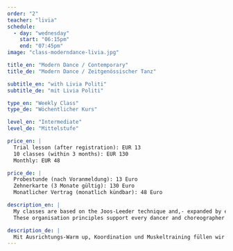 ```yaml
---
order: "2"
teacher: "livia"
schedule:
  - day: "wednesday"
    start: "06:15pm"
    end: "07:45pm"
image: "class-moderndance-livia.jpg"

title_en: "Modern Dance / Contemporary"
title_de: "Modern Dance / Zeitgenössischer Tanz"

subtitle_en: "with Livia Politi"
subtitle_de: "mit Livia Politi"

type_en: "Weekly Class"
type_de: "Wöchentlicher Kurs"

level_en: "Intermediate"
level_de: "Mittelstufe"

price_en: |
  Trial lesson (after registration): EUR 13  
  10 classes (within 3 months): EUR 130  
  Monthly: EUR 48   

price_de: |
  Probestunde (nach Voranmeldung): 13 Euro  
  Zehnerkarte (3 Monate gültig): 130 Euro  
  Monatlicher Vertrag (monatlich kündbar): 48 Euro

description_en: |  
  My classes are based on the Joos-Leeder technique and,- expanded by elements from Release-, Limon- and Alexander Technique, aim at a comprehensive training of alignment, flow, joints, muscles and musicality.
  These organisation principles support every dancer and choreographer to find their individual access to dance and creation.

description_de: |
  Mit Ausrichtungs-Warm up, Koordination und Muskeltraining füllen wir den Raum mit Bewegung, Dynamik und Musikalität. Wir wechseln die Ebenen, die Richtungen, die Bewegungselemente werden zu dynamischen Choreografien zusammengefügt und mit kleinen Improvisationaufgaben ergänzt. Der Unterricht basiert auf Techniken des modernen, zeitgenössischen Tanzes.
---
```

